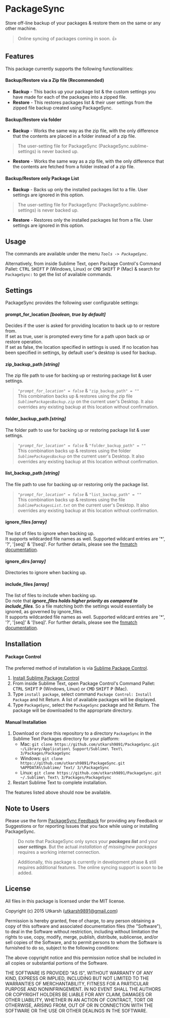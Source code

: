 # PackageSync

Store off-line backup of your packages & restore them on the same or any other machine.

> Online syncing of packages coming in soon. :thumbsup:

## Features

This package currently supports the following functionalities:

#### Backup/Restore via a Zip file (Recommended)
  * __Backup__ - This backs up your package list & the custom settings you have made for each of the packages into a zipped file.
  * __Restore__ - This restores packages list & their user settings from the zipped file backup created using PackageSync.

#### Backup/Restore via folder
  * __Backup__ - Works the same way as the zip file, with the only difference that the contents are placed in a folder instead of a zip file.
  > The user-setting file for PackageSync (PackageSync.sublime-settings) is never backed up.
  * __Restore__ - Works the same way as a zip file, with the only difference that the contents are fetched from a folder instead of a zip file.

#### Backup/Restore only Package List
  * __Backup__ - Backs up only the installed packages list to a file. User settings are ignored in this option.
  > The user-setting file for PackageSync (PackageSync.sublime-settings) is never backed up.
  * __Restore__ - Restores only the installed packages list from a file. User settings are ignored in this option.

## Usage

The commands are available under the menu _`Tools -> PackageSync`_.

Alternatively, from inside Sublime Text, open Package Control's Command Pallet: <kbd>CTRL</kbd> <kbd>SHIFT</kbd> <kbd>P</kbd> (Windows, Linux) or <kbd>CMD</kbd> <kbd>SHIFT</kbd> <kbd>P</kbd> (Mac) & search for `PackageSync:` to get the list of available commands.

## Settings

PackageSync provides the following user configurable settings:

#### prompt_for_location *[boolean, true by default]*
Decides if the user is asked for providing location to back up to or restore from.  
If set as true, user is prompted every time for a path upon back up or restore operation.  
If set as false, the location specified in settings is used. If no location has been specified in settings, by default user's desktop is used for backup.

#### zip_backup_path *[string]*
The zip file path to use for backing up or restoring package list & user settings.  
> *`"prompt_for_location" = false`* & `"zip_backup_path" = ""`  
This combination backs up & restores using the zip file _`SublimePackagesBackup.zip`_ on the current user's Desktop. It also overrides any existing backup at this location without confirmation.

#### folder_backup_path *[string]*
The folder path to use for backing up or restoring package list & user settings.  
> *`"prompt_for_location" = false`* & `"folder_backup_path" = ""`  
This combination backs up & restores using the folder _`SublimePackagesBackup`_ on the current user's Desktop. It also overrides any existing backup at this location without confirmation.

#### list_backup_path *[string]*
The file path to use for backing up or restoring only the package list.  
> *`"prompt_for_location" = false`* & `"list_backup_path" = ""`  
This combination backs up & restores using the file _`SublimePackagesList.txt`_ on the current user's Desktop. It also overrides any existing backup at this location without confirmation.

#### ignore_files *[array]*
The list of files to ignore when backing up.  
It supports wildcarded file names as well. Supported wildcard entries are '*', '?', '[seq]' & '[!seq]'. For further details, please see the [fnmatch documentation](https://docs.python.org/2/library/fnmatch.html).

#### ignore_dirs *[array]*
Directories to ignore when backing up.

#### include_files *[array]*
The list of files to include when backing up.  
Do note that __*ignore_files holds higher priority as compared to include_files*__. So a file matching both the settings would essentially be ignored, as governed by ignore_files.  
It supports wildcarded file names as well. Supported wildcard entries are '*', '?', '[seq]' & '[!seq]'. For further details, please see the [fnmatch documentation](https://docs.python.org/2/library/fnmatch.html).

## Installation

#### Package Control

The preferred method of installation is via [Sublime Package Control](https://packagecontrol.io).

1. [Install Sublime Package Control](https://packagecontrol.io/installation)
2. From inside Sublime Text, open Package Control's Command Pallet: <kbd>CTRL</kbd> <kbd>SHIFT</kbd> <kbd>P</kbd> (Windows, Linux) or <kbd>CMD</kbd> <kbd>SHIFT</kbd> <kbd>P</kbd> (Mac).
3. Type `install package`, select command `Package Control: Install Package` and hit Return. A list of available packages will be displayed.
4. Type `PackageSync`, select the `PackageSync` package and hit Return. The package will be downloaded to the appropriate directory.

#### Manual Installation

1. Download or clone this repository to a directory `PackageSync` in the Sublime Text Packages directory for your platform:
    * Mac: `git clone https://github.com/utkarsh9891/PackageSync.git ~/Library/Application\ Support/Sublime\ Text\ 3/Packages/PackageSync`
    * Windows: `git clone https://github.com/utkarsh9891/PackageSync.git %APPDATA%\Sublime/ Text/ 3/\PackageSync`
    * Linux: `git clone https://github.com/utkarsh9891/PackageSync.git ~/.Sublime\ Text\ 3/Packages/PackageSync`
2. Restart Sublime Text to complete installation.

The features listed above should now be available.


## Note to Users

Please use the form [PackageSync Feedback](http://goo.gl/forms/hM2eaHb0Ne) for providing any Feedback or Suggestions or for reporting Issues that you face while using or installing PackageSync.

> Do note that PackageSync only syncs your __*packages list*__ and your __*user settings*__. But the actual *installation of missing/new packages* requires a working internet connection.

> Additionally, this package is currently in development phase & still requires additional features. The online syncing support is soon to be added.

## License

All files in this package is licensed under the MIT license.

Copyright (c) 2015 Utkarsh (<utkarsh9891@gmail.com>)

Permission is hereby granted, free of charge, to any person obtaining a copy
of this software and associated documentation files (the "Software"), to deal
in the Software without restriction, including without limitation the rights
to use, copy, modify, merge, publish, distribute, sublicense, and/or sell
copies of the Software, and to permit persons to whom the Software is
furnished to do so, subject to the following conditions:

The above copyright notice and this permission notice shall be included in
all copies or substantial portions of the Software.

THE SOFTWARE IS PROVIDED "AS IS", WITHOUT WARRANTY OF ANY KIND, EXPRESS OR
IMPLIED, INCLUDING BUT NOT LIMITED TO THE WARRANTIES OF MERCHANTABILITY,
FITNESS FOR A PARTICULAR PURPOSE AND NONINFRINGEMENT. IN NO EVENT SHALL THE
AUTHORS OR COPYRIGHT HOLDERS BE LIABLE FOR ANY CLAIM, DAMAGES OR OTHER
LIABILITY, WHETHER IN AN ACTION OF CONTRACT, TORT OR OTHERWISE, ARISING FROM,
OUT OF OR IN CONNECTION WITH THE SOFTWARE OR THE USE OR OTHER DEALINGS IN
THE SOFTWARE.
